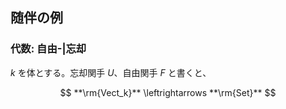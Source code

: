 ## 随伴の例

### 代数: 自由-|忘却
$k$ を体とする。忘却関手 $U$、自由関手 $F$ と書くと、

$$ 
**\rm{Vect_k}** \leftrightarrows **\rm{Set}** 
$$
